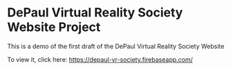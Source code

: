 # DePaul Virtual Reality Society Website Project
This is a demo of the first draft of the DePaul Virtual Reality Society Website

To view it, click here: https://depaul-vr-society.firebaseapp.com/

